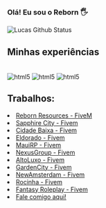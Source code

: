 ### Olá! Eu sou o Reborn 🖐️

![Lucas Github Status](https://github-readme-stats.vercel.app/api?username=RebornRS&show_icons=true&theme=radical)

## Minhas experiências
<div style="display:inline_block"><br/>
<img align="center" alt="html5" href="https://discord.gg/2akbRkJtCt" src="https://img.shields.io/badge/Lua-2C2D72?style=for-the-badge&logo=lua&logoColor=white">
<img align="center" alt="html5" href="https://discord.gg/2akbRkJtCt" src="https://img.shields.io/badge/JavaScript-323330?style=for-the-badge&logo=javascript&logoColor=F7DF1E">
<img align="center" alt="html5" href="https://discord.gg/2akbRkJtCt" src="https://img.shields.io/badge/PHP-777BB4?style=for-the-badge&logo=php&logoColor=white">


## Trabalhos:
<li><a href="https://discord.gg/nfNE8ZNBZA" rel="nofollow">Reborn Resources - FiveM</a><br></li>
<li><a href="#" rel="nofollow">Sapphire City - Fivem</a><br></li>
<li><a href="https://discord.gg/cidadebaixa" rel="nofollow">Cidade Baixa - Fivem</a><br></li>
<li><a href="https://discord.gg/cidadeeldorado" rel="nofollow">Eldorado - Fivem</a><br></li>
<li><a href="https://discord.gg/maui" rel="nofollow">MauiRP - Fivem </a><br></li>
<li><a href="https://discord.gg/nexusrp" rel="nofollow">NexusGroup - Fivem </a><br></li>
<li><a href="https://discord.gg/altoluxorp" rel="nofollow">AltoLuxo - Fivem </a><br></li>
<li><a href="#" rel="nofollow">GardenCity - Fivem</a><br></li>
<li><a href="#" rel="nofollow">NewAmsterdam - Fivem </a><br></li>
<li><a href="#" rel="nofollow">Rocinha - Fivem </a><br></li>
<li><a href="#" rel="nofollow">Fantasy Roleplay - Fivem </a><br></li>
<li><a href="https://github.com/RebornRS/RebornRS/issues" rel="nofollow">Fale comigo aqui!</a><br></li>
